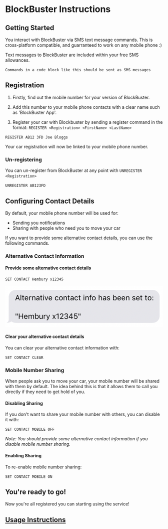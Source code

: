 BlockBuster Instructions
========================

Getting Started
---------------

You interact with BlockBuster via SMS text message commands. This is cross-platform compatible, and guarranteed to work on any mobile phone :)

Text messages to BlockBuster are included within your free SMS allowances.

```
Commands in a code block like this should be sent as SMS messages
```


## Registration

1. Firstly, find out the mobile number for your version of BlockBuster. 
 
2. Add this number to your mobile phone contacts with a clear name such as 'BlockBuster App'.

3. Register your car with Blockbuster by sending a register command in the format: 
 `REGISTER <Registration> <FirstName> <LastName>`

```
REGISTER AB12 3FD Joe Bloggs
```
Your car registration will now be linked to your mobile phone number.

### Un-registering 

You can un-register from BlockBuster at any point with `UNREGISTER <Registration>`

```
UNREGISTER AB123FD
```

## Configuring Contact Details

By default, your mobile phone number will be used for:

* Sending you notifications
* Sharing with people who need you to move your car 

If you want to provide some alternative contact details, you can use the following commands.

### Alternative Contact Information
#### Provide some alternative contact details
```
SET CONTACT Hembury x12345
```
![SET CONTACT Example](images/BB_set_contact_hembury.png)

#### Clear your alternative contact details
You can clear your alternative contact information with:
```
SET CONTACT CLEAR
```

### Mobile Number Sharing
When people ask you to move your car, your mobile number will be shared with them by default. 
The idea behind this is that it allows them to call you directly if they need to get hold of you.

#### Disabling Sharing
If you don't want to share your mobile number with others, you can disable it with:

```
SET CONTACT MOBILE OFF
```

*Note: You should provide some alternative contact information if you disable mobile number sharing.*

#### Enabling Sharing
To re-enable mobile number sharing:

```
SET CONTACT MOBILE ON
```

## You're ready to go! 
Now you're all registered you can starting using the service!

## [Usage Instructions](commands.md) 
